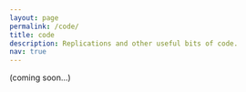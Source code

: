 ```yaml
---
layout: page
permalink: /code/
title: code
description: Replications and other useful bits of code.
nav: true
---
```


(coming soon...)
